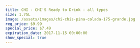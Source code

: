 ```yaml
---
title: CHI - CHI'S Ready to Drink - all types
size: 1.75L
image: /assets/images/chi-chis-pina-colada-175-grande.jpg
reg_price: $9.99
special_price: $7.49
expiration_date: 2017-11-15 00:00:00
show_special: true
---
```



